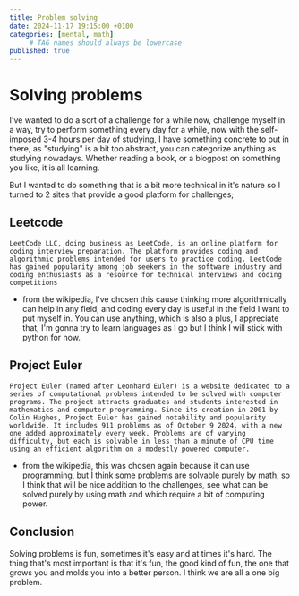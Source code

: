```yaml
---
title: Problem solving
date: 2024-11-17 19:15:00 +0100
categories: [mental, math]
     # TAG names should always be lowercase
published: true
---
```


# Solving problems

I've wanted to do a sort of a challenge for a while now, challenge myself in a way, try to perform something every day for a while, now with the self-imposed 3-4 hours per day of studying, I have something concrete to put in there, as "studying" is a bit too abstract, you can categorize anything as studying nowadays. Whether reading a book, or a blogpost on something you like, it is all learning. 

But I wanted to do something that is a bit more technical in it's nature so I turned to 2 sites that provide a good platform for challenges;

## Leetcode

`LeetCode LLC, doing business as LeetCode, is an online platform for coding interview preparation. The platform provides coding and algorithmic problems intended for users to practice coding. LeetCode has gained popularity among job seekers in the software industry and coding enthusiasts as a resource for technical interviews and coding competitions`
- from the wikipedia, I've chosen this cause thinking more algorithmically can help in any field, and coding every day is useful in the field I want to put myself in. You can use anything, which is also a plus, I appreciate that, I'm gonna try to learn languages as I go but I think I will stick with python for now.

## Project Euler

`Project Euler (named after Leonhard Euler) is a website dedicated to a series of computational problems intended to be solved with computer programs. The project attracts graduates and students interested in mathematics and computer programming. Since its creation in 2001 by Colin Hughes, Project Euler has gained notability and popularity worldwide. It includes 911 problems as of October 9 2024, with a new one added approximately every week. Problems are of varying difficulty, but each is solvable in less than a minute of CPU time using an efficient algorithm on a modestly powered computer.`
- from the wikipedia, this was chosen again because it can use programming, but I think some problems are solvable purely by math, so I think that will be nice addition to the challenges, see what can be solved purely by using math and which require a bit of computing power. 

## Conclusion

Solving problems is fun, sometimes it's easy and at times it's hard. The thing that's most important is that it's fun, the good kind of fun, the one that grows you and molds you into a better person. I think we are all a one big problem.
